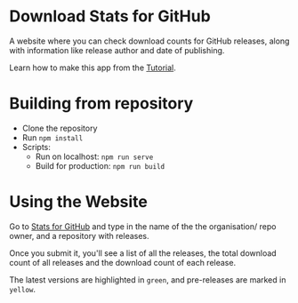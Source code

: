 # Download Stats for GitHub
A website where you can check download counts for GitHub releases, along with information like release author and date of publishing.

Learn how to make this app from the <a href="https://aveeksaha.gitlab.io/post/getting-started-with-vuejs-and-the-github-api/" title="tutorial">Tutorial</a>.

# Building from repository
- Clone the repository
- Run `npm install`
- Scripts: 
  * Run on localhost: `npm run serve`
  * Build for production: `npm run build`   

# Using the Website
Go to <a href="https://github-stats1.web.app" title="GithubStats">Stats for GitHub</a> and type in the name of the the organisation/ repo owner, and a repository with releases. 
  
Once you submit it, you'll see a list of all the releases, the total download count of all releases and the download count of each release. 
  
The latest versions are highlighted in `green`, and pre-releases are marked in `yellow`.
